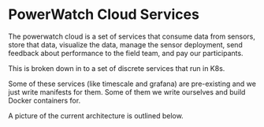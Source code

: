 PowerWatch Cloud Services
=========================

The powerwatch cloud is a set of services that consume data from sensors,
store that data, visualize the data, manage the sensor deployment, send
feedback about performance to the field team, and pay our participants.

This is broken down in to a set of discrete services that run in K8s.

Some of these services (like timescale and grafana) are pre-existing and
we just write manifests for them. Some of them we write ourselves and 
build Docker containers for.

A picture of the current architecture is outlined below.
